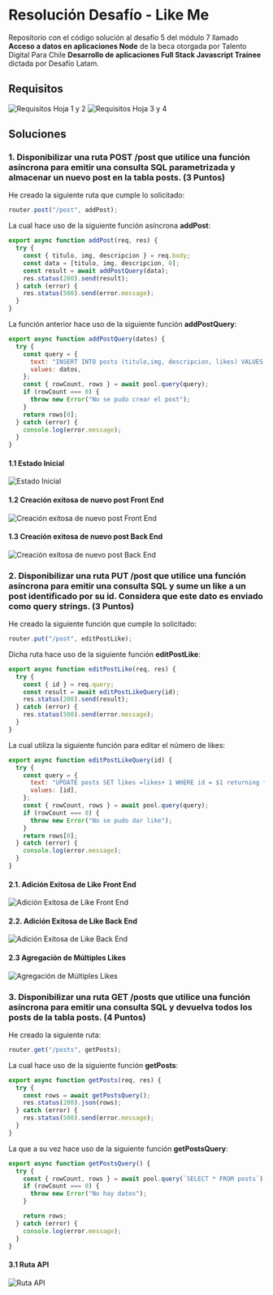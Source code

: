 # Resolución Desafío - Like Me

Repositorio con el código solución al desafío 5 del módulo 7 llamado **Acceso a datos en aplicaciones Node** de la beca otorgada por Talento Digital Para Chile **Desarrollo de aplicaciones Full Stack Javascript Trainee** dictada por Desafío Latam.

## Requisitos

![Requisitos Hoja 1 y 2](./screenshots/requisitos_1_2.webp)
![Requisitos Hoja 3 y 4](./screenshots/requisitos_3_4.webp)

## Soluciones

### 1. Disponibilizar una ruta POST /post que utilice una función asíncrona para emitir una consulta SQL parametrizada y almacenar un nuevo post en la tabla posts. (3 Puntos)

He creado la siguiente ruta que cumple lo solicitado:

```js
router.post("/post", addPost);
```

La cual hace uso de la siguiente función asíncrona **addPost**:

```js
export async function addPost(req, res) {
  try {
    const { titulo, img, descripcion } = req.body;
    const data = [titulo, img, descripcion, 0];
    const result = await addPostQuery(data);
    res.status(200).send(result);
  } catch (error) {
    res.status(500).send(error.message);
  }
}
```

La función anterior hace uso de la siguiente función **addPostQuery**:

```js
export async function addPostQuery(datos) {
  try {
    const query = {
      text: "INSERT INTO posts (titulo,img, descripcion, likes) VALUES ($1, $2, $3, $4) returning *",
      values: datos,
    };
    const { rowCount, rows } = await pool.query(query);
    if (rowCount === 0) {
      throw new Error("No se pudo crear el post");
    }
    return rows[0];
  } catch (error) {
    console.log(error.message);
  }
}
```

#### 1.1 Estado Inicial

![Estado Inicial](./screenshots/estado_inicial.png)

#### 1.2 Creación exitosa de nuevo post Front End

![Creación exitosa de nuevo post Front End](./screenshots/creacion_exitosa_front.png)

#### 1.3 Creación exitosa de nuevo post Back End

![Creación exitosa de nuevo post Back End](./screenshots/creacion_exitosa_back.jpg)

### 2. Disponibilizar una ruta PUT /post que utilice una función asíncrona para emitir una consulta SQL y sume un like a un post identificado por su id. Considera que este dato es enviado como query strings. (3 Puntos)

He creado la siguiente función que cumple lo solicitado:

```js
router.put("/post", editPostLike);
```

Dicha ruta hace uso de la siguiente función **editPostLike**:

```js
export async function editPostLike(req, res) {
  try {
    const { id } = req.query;
    const result = await editPostLikeQuery(id);
    res.status(200).send(result);
  } catch (error) {
    res.status(500).send(error.message);
  }
}
```

La cual utiliza la siguiente función para editar el número de likes:

```js
export async function editPostLikeQuery(id) {
  try {
    const query = {
      text: "UPDATE posts SET likes =likes+ 1 WHERE id = $1 returning *",
      values: [id],
    };
    const { rowCount, rows } = await pool.query(query);
    if (rowCount === 0) {
      throw new Error("No se pudo dar like");
    }
    return rows[0];
  } catch (error) {
    console.log(error.message);
  }
}
```

#### 2.1. Adición Exitosa de Like Front End

![Adición Exitosa de Like Front End](./screenshots/adicion_exitosa_like_front.webp)

#### 2.2. Adición Exitosa de Like Back End

![Adición Exitosa de Like Back End](./screenshots/adicion_exitosa_like_back.jpg)

#### 2.3 Agregación de Múltiples Likes

![Agregación de Múltiples Likes](./screenshots/adicion_multiples_likes.webp)

### 3. Disponibilizar una ruta GET /posts que utilice una función asíncrona para emitir una consulta SQL y devuelva todos los posts de la tabla posts. (4 Puntos)

He creado la siguiente ruta:

```js
router.get("/posts", getPosts);
```

La cual hace uso de la siguiente función **getPosts**:

```js
export async function getPosts(req, res) {
  try {
    const rows = await getPostsQuery();
    res.status(200).json(rows);
  } catch (error) {
    res.status(500).send(error.message);
  }
}
```

La que a su vez hace uso de la siguiente función **getPostsQuery**:

```js
export async function getPostsQuery() {
  try {
    const { rowCount, rows } = await pool.query(`SELECT * FROM posts`);
    if (rowCount === 0) {
      throw new Error("No hay datos");
    }

    return rows;
  } catch (error) {
    console.log(error.message);
  }
}
```

#### 3.1 Ruta API

![Ruta API](./screenshots/api.png)
